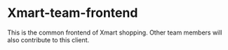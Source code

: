 # Xmart-team-frontend
This is the common frontend of Xmart shopping. Other team members will also contribute to this client.
